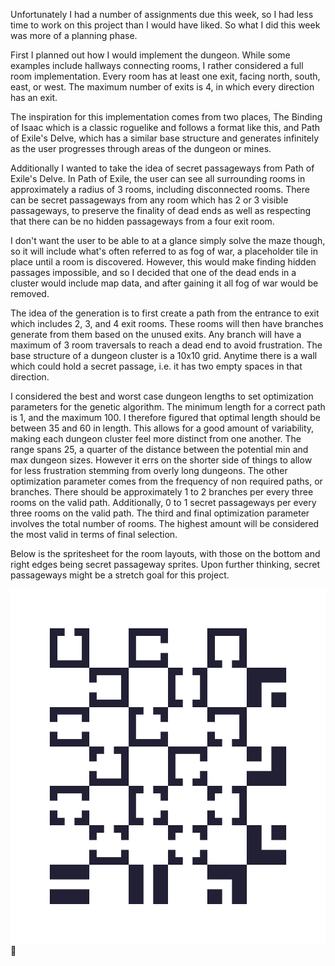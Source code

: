Unfortunately I had a number of assignments due this week, so I had less time to work on this project than I would have liked. So what I did this week was more of a planning phase.

First I planned out how I would implement the dungeon. While some examples include hallways connecting rooms, I rather considered a full room implementation. Every room has at least one exit, facing north, south, east, or west. The maximum number of exits is 4, in which every direction has an exit.

The inspiration for this implementation comes from two places, The Binding of Isaac which is a classic roguelike and follows a format like this, and Path of Exile's Delve, which has a similar base structure and generates infinitely as the user progresses through areas of the dungeon or mines.

Additionally I wanted to take the idea of secret passageways from Path of Exile's Delve. In Path of Exile, the user can see all surrounding rooms in approximately a radius of 3 rooms, including disconnected rooms. There can be secret passageways from any room which has 2 or 3 visible passageways, to preserve the finality of dead ends as well as respecting that there can be no hidden passageways from a four exit room.

I don't want the user to be able to at a glance simply solve the maze though, so it will include what's often referred to as fog of war, a placeholder tile in place until a room is discovered. However, this would make finding hidden passages impossible, and so I decided that one of the dead ends in a cluster would include map data, and after gaining it all fog of war would be removed.

The idea of the generation is to first create a path from the entrance to exit which includes 2, 3, and 4 exit rooms. These rooms will then have branches generate from them based on the unused exits. Any branch will have a maximum of 3 room traversals to reach a dead end to avoid frustration. The base structure of a dungeon cluster is a 10x10 grid. Anytime there is a wall which could hold a secret passage, i.e. it has two empty spaces in that direction.

I considered the best and worst case dungeon lengths to set optimization parameters for the genetic algorithm. The minimum length for a correct path is 1, and the maximum 100. I therefore figured that optimal length should be between 35 and 60 in length. This allows for a good amount of variability, making each dungeon cluster feel more distinct from one another. The range spans 25, a quarter of the distance between the potential min and max dungeon sizes. However it errs on the shorter side of things to allow for less frustration stemming from overly long dungeons. The other optimization parameter comes from the frequency of non required paths, or branches. There should be approximately 1 to 2 branches per every three rooms on the valid path. Additionally, 0 to 1 secret passageways per every three rooms on the valid path. The third and final optimization parameter involves the total number of rooms. The highest amount will be considered the most valid in terms of final selection.

Below is the spritesheet for the room layouts, with those on the bottom and right edges being secret passageway sprites. Upon further thinking, secret passageways might be a stretch goal for this project.

![spritesheet](/assets/RoomSpriteSheet.PNG)
